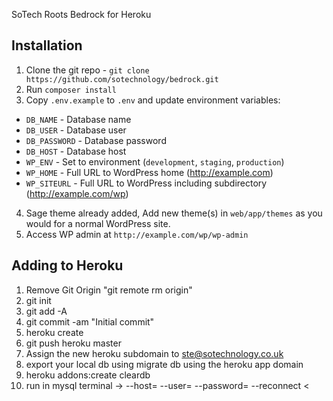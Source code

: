SoTech Roots Bedrock for Heroku


## Installation

1. Clone the git repo - `git clone https://github.com/sotechnology/bedrock.git`
2. Run `composer install`
3. Copy `.env.example` to `.env` and update environment variables:
  * `DB_NAME` - Database name
  * `DB_USER` - Database user
  * `DB_PASSWORD` - Database password
  * `DB_HOST` - Database host
  * `WP_ENV` - Set to environment (`development`, `staging`, `production`)
  * `WP_HOME` - Full URL to WordPress home (http://example.com)
  * `WP_SITEURL` - Full URL to WordPress including subdirectory (http://example.com/wp)
4. Sage theme already added, Add new theme(s) in `web/app/themes` as you would for a normal WordPress site.
5. Access WP admin at `http://example.com/wp/wp-admin`

## Adding to Heroku

1. Remove Git Origin "git remote rm origin"
2. git init
3. git add -A
4. git commit -am "Initial commit"
5. heroku create <your site name>
6. git push heroku master
7. Assign the new heroku subdomain to ste@sotechnology.co.uk
8. export your local db using migrate db using the heroku app domain
9. heroku addons:create cleardb
10. run in mysql terminal -> --host=<cleardb host> --user=<cleardb user> --password=<cleardb password> --reconnect <cleardb name> < <your sqlfile name and location>
